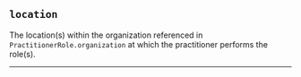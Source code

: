 ## `location`

The location(s) within the organization referenced in `PractitionerRole.organization` at which the practitioner performs the role(s).

---